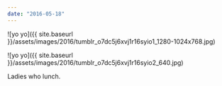 ```yaml
---
date: "2016-05-18"
---
```


![yo yo]({{ site.baseurl }}/assets/images/2016/tumblr_o7dc5j6xvj1r16syio1_1280-1024x768.jpg)

![yo yo]({{ site.baseurl }}/assets/images/2016/tumblr_o7dc5j6xvj1r16syio2_640.jpg)

Ladies who lunch.
